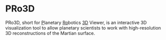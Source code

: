 # PRo3D

PRo3D, short for <u>P</u>lanetary <u>Ro</u>botics <u>3D</u> Viewer, is an interactive 3D visualization tool to allow planetary scientists to work with high-resolution 3D reconstructions of the Martian surface.